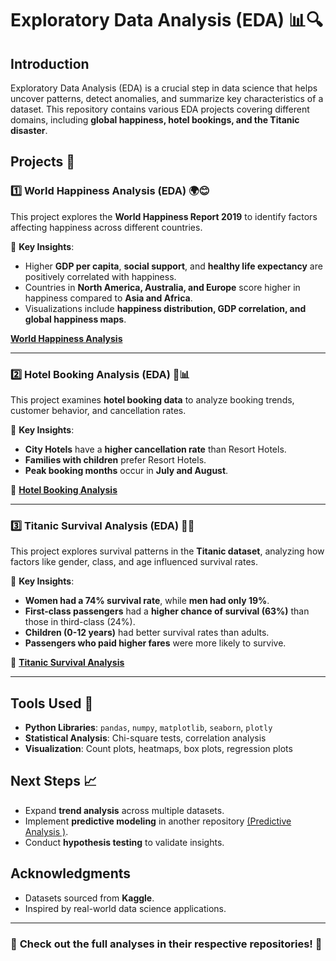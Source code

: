 # Exploratory Data Analysis (EDA) 📊🔍  

## Introduction  
Exploratory Data Analysis (EDA) is a crucial step in data science that helps uncover patterns, detect anomalies, and summarize key characteristics of a dataset. This repository contains various EDA projects covering different domains, including **global happiness, hotel bookings, and the Titanic disaster**.  

## Projects 🚀  

### 1️⃣ **World Happiness Analysis (EDA) 🌍😊**  
This project explores the **World Happiness Report 2019** to identify factors affecting happiness across different countries.  

🔹 **Key Insights**:  
- Higher **GDP per capita**, **social support**, and **healthy life expectancy** are positively correlated with happiness.  
- Countries in **North America, Australia, and Europe** score higher in happiness compared to **Asia and Africa**.  
- Visualizations include **happiness distribution, GDP correlation, and global happiness maps**.  

**[World Happiness Analysis](https://github.com/navya99g/Exploration_Data_Analysis/tree/main/World_Happiness_EDA)**  
  
---

### 2️⃣ **Hotel Booking Analysis (EDA) 🏨📊**  
This project examines **hotel booking data** to analyze booking trends, customer behavior, and cancellation rates.  

🔹 **Key Insights**:  
- **City Hotels** have a **higher cancellation rate** than Resort Hotels.  
- **Families with children** prefer Resort Hotels.  
- **Peak booking months** occur in **July and August**.  

🔗 **[Hotel Booking Analysis](https://github.com/navya99g/Exploration_Data_Analysis/tree/main/Hotel_Booking_EDA)**  

---

### 3️⃣ **Titanic Survival Analysis (EDA) 🚢⚓**  
This project explores survival patterns in the **Titanic dataset**, analyzing how factors like gender, class, and age influenced survival rates.  

🔹 **Key Insights**:  
- **Women had a 74% survival rate**, while **men had only 19%**.  
- **First-class passengers** had a **higher chance of survival (63%)** than those in third-class (24%).  
- **Children (0-12 years)** had better survival rates than adults.  
- **Passengers who paid higher fares** were more likely to survive.  

🔗 **[Titanic Survival Analysis](https://github.com/navya99g/Exploration_Data_Analysis/tree/main/Titanic_EDA)**  

---

## Tools Used 🔧  
- **Python Libraries**: `pandas`, `numpy`, `matplotlib`, `seaborn`, `plotly`  
- **Statistical Analysis**: Chi-square tests, correlation analysis  
- **Visualization**: Count plots, heatmaps, box plots, regression plots  

## Next Steps 📈  
- Expand **trend analysis** across multiple datasets.  
- Implement **predictive modeling** in another repository [(Predictive Analysis )](https://github.com/navya99g/Predictive_Analysis_Models/tree/main).  
- Conduct **hypothesis testing** to validate insights.  

## Acknowledgments  
- Datasets sourced from **Kaggle**.  
- Inspired by real-world data science applications.  

---

### 📌 **Check out the full analyses in their respective repositories!** 🚀  

